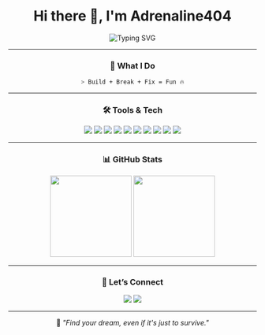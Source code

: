 <!-- Profile README -->

<div align="center">

# Hi there 👋, I'm **Adrenaline404**

<img src="https://readme-typing-svg.herokuapp.com?font=Fira+Code&weight=600&size=22&duration=3000&pause=800&color=00FFFF&center=true&vCenter=true&width=600&lines=⚙️+Android+Development;🧪+Testing+for+Experimental+Needs;☕+Coffee+is+My+Fuel;🍃+Always+Learning+New+Things" alt="Typing SVG" />

---

### 🧠 What I Do
```bash
> Build + Break + Fix = Fun 🔥
```

---

### 🛠 Tools & Tech
<p align="center">
  <img src="https://img.shields.io/badge/Shell-black?style=for-the-badge&logo=gnu-bash&logoColor=white"/>
  <img src="https://img.shields.io/badge/Bash-121011?style=for-the-badge&logo=gnu-bash&logoColor=white"/>
  <img src="https://img.shields.io/badge/Magisk-green?style=for-the-badge&logo=android&logoColor=white"/>
  <img src="https://img.shields.io/badge/Systemless-0078D6?style=for-the-badge&logo=linux&logoColor=white"/>
  <img src="https://img.shields.io/badge/Rust-b7410e?style=for-the-badge&logo=rust&logoColor=white"/>
  <img src="https://img.shields.io/badge/Experimental-orange?style=for-the-badge&logo=flask&logoColor=white"/>
  <img src="https://img.shields.io/badge/Linux-grey?style=for-the-badge&logo=linux&logoColor=white"/>
  <img src="https://img.shields.io/badge/Termux-000000?style=for-the-badge&logo=android&logoColor=white"/>
  <img src="https://img.shields.io/badge/Android-3DDC84?style=for-the-badge&logo=android&logoColor=white"/>
  <img src="https://img.shields.io/badge/Tweaks-blueviolet?style=for-the-badge&logo=tools&logoColor=white"/>
</p>

---

### 📊 GitHub Stats
<p align="center">
  <img src="https://github-readme-stats.vercel.app/api?username=Adrenaline404&show_icons=true&theme=radical" height="165"/>
  <img src="https://github-readme-stats.vercel.app/api/top-langs/?username=Adrenaline404&layout=compact&theme=radical" height="165"/>
</p>

---

### 🤝 Let’s Connect
<p align="center">
  <a href="https://t.me/adrenaline_404"><img src="https://img.shields.io/badge/Telegram-2CA5E0?style=for-the-badge&logo=telegram&logoColor=white"/></a>
  <a href="https://instagram.com/shfwn_31"><img src="https://img.shields.io/badge/Instagram-E4405F?style=for-the-badge&logo=instagram&logoColor=white"/></a>
</p>

---

👾 *"Find your dream, even if it's just to survive."*

</div>
